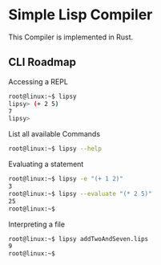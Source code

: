 # Simple Lisp Compiler

This Compiler is implemented in Rust.

## CLI Roadmap

Accessing a REPL
```bash
root@linux:~$ lipsy
lipsy> (+ 2 5)
7
lipsy>
```

List all available Commands
```bash
root@linux:~$ lipsy --help
```

Evaluating a statement
```bash
root@linux:~$ lipsy -e "(+ 1 2)"
3
root@linux:~$ lipsy --evaluate "(* 2 5)"
25
root@linux:~$
```

Interpreting a file
```bash
root@linux:~$ lipsy addTwoAndSeven.lips
9
root@linux:~$
```